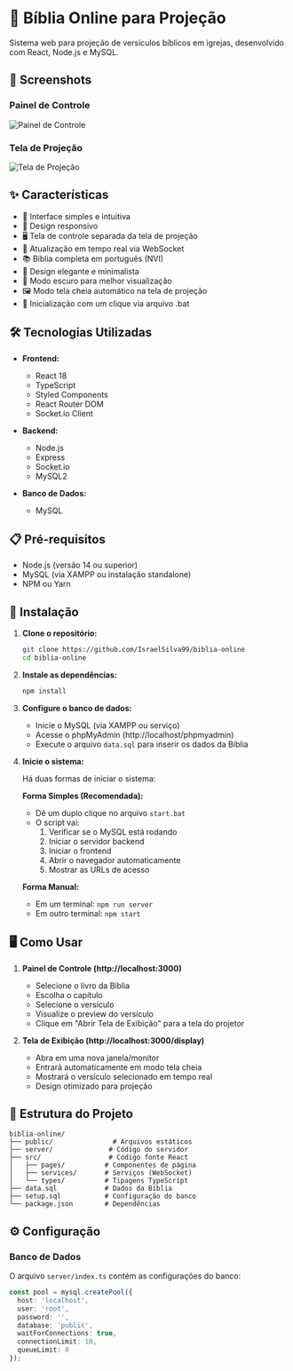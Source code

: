# 📖 Bíblia Online para Projeção

Sistema web para projeção de versículos bíblicos em igrejas, desenvolvido com React, Node.js e MySQL.

## 📸 Screenshots

### Painel de Controle
![Painel de Controle](https://i.imgur.com/VYG3CnC.png)

### Tela de Projeção
![Tela de Projeção](https://i.imgur.com/K5e5g3P.png)

## ✨ Características

- 🎯 Interface simples e intuitiva
- 📱 Design responsivo
- 🖥️ Tela de controle separada da tela de projeção
- 🔄 Atualização em tempo real via WebSocket
- 📚 Bíblia completa em português (NVI)
- 🎨 Design elegante e minimalista
- 🌙 Modo escuro para melhor visualização
- 🖼️ Modo tela cheia automático na tela de projeção
- 🚀 Inicialização com um clique via arquivo .bat

## 🛠️ Tecnologias Utilizadas

- **Frontend:**
  - React 18
  - TypeScript
  - Styled Components
  - React Router DOM
  - Socket.io Client

- **Backend:**
  - Node.js
  - Express
  - Socket.io
  - MySQL2

- **Banco de Dados:**
  - MySQL

## 📋 Pré-requisitos

- Node.js (versão 14 ou superior)
- MySQL (via XAMPP ou instalação standalone)
- NPM ou Yarn

## 🚀 Instalação

1. **Clone o repositório:**
   ```bash
   git clone https://github.com/IsraelSilva99/biblia-online
   cd biblia-online
   ```

2. **Instale as dependências:**
   ```bash
   npm install
   ```

3. **Configure o banco de dados:**
   - Inicie o MySQL (via XAMPP ou serviço)
   - Acesse o phpMyAdmin (http://localhost/phpmyadmin)
   - Execute o arquivo `data.sql` para inserir os dados da Bíblia

4. **Inicie o sistema:**
   
   Há duas formas de iniciar o sistema:

   **Forma Simples (Recomendada):**
   - Dê um duplo clique no arquivo `start.bat`
   - O script vai:
     1. Verificar se o MySQL está rodando
     2. Iniciar o servidor backend
     3. Iniciar o frontend
     4. Abrir o navegador automaticamente
     5. Mostrar as URLs de acesso

   **Forma Manual:**
   - Em um terminal: `npm run server`
   - Em outro terminal: `npm start`

## 🖥️ Como Usar

1. **Painel de Controle (http://localhost:3000)**
   - Selecione o livro da Bíblia
   - Escolha o capítulo
   - Selecione o versículo
   - Visualize o preview do versículo
   - Clique em "Abrir Tela de Exibição" para a tela do projetor

2. **Tela de Exibição (http://localhost:3000/display)**
   - Abra em uma nova janela/monitor
   - Entrará automaticamente em modo tela cheia
   - Mostrará o versículo selecionado em tempo real
   - Design otimizado para projeção

## 📁 Estrutura do Projeto

```
biblia-online/
├── public/               # Arquivos estáticos
├── server/              # Código do servidor
├── src/                 # Código fonte React
│   ├── pages/          # Componentes de página
│   ├── services/       # Serviços (WebSocket)
│   └── types/          # Tipagens TypeScript
├── data.sql            # Dados da Bíblia
├── setup.sql           # Configuração do banco
└── package.json        # Dependências
```

## ⚙️ Configuração

### Banco de Dados
O arquivo `server/index.ts` contém as configurações do banco:
```typescript
const pool = mysql.createPool({
  host: 'localhost',
  user: 'root',
  password: '',
  database: 'public',
  waitForConnections: true,
  connectionLimit: 10,
  queueLimit: 0
});
```